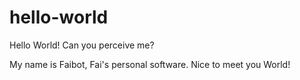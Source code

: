 # hello-world
Hello World! Can you perceive me?

My name is Faibot, Fai's personal software. Nice to meet you World!

